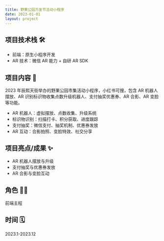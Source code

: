 ```yaml
---
title: 野果公园万圣节活动小程序
date: 2023-01-01
layout: project
---
```


## 项目技术栈 🛠️

- 前端：原生小程序开发
- AR 技术：微信 AR 能力 + 自研 AR SDK

## 项目内容 🎃

2023 年辰熙天街举办的野果公园市集活动小程序，小红书可搜，包含 AR 机器人摆放、AR 识别标识物收集点数升级机器人、支付抽奖优惠券、AR 合影、AR 变脸等功能。

- AR 机器人：虚拟摆放、点数收集、升级系统
- 标识物识别：扫描打卡、积分获取、进度跟踪
- 支付抽奖：微信支付、抽奖机制、优惠券发放
- AR 互动：合影拍照、变脸特效、社交分享

## 项目亮点/成果 ✨

- AR 机器人摆放与升级
- 支付抽奖与优惠券发放
- AR 合影与变脸互动

## 角色 👨‍💻

前端主程

## 时间 🗓️

2023.1-2023.12
